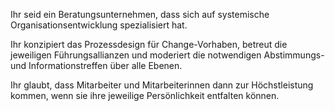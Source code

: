 Ihr seid ein Beratungsunternehmen, dass sich auf systemische Organisationsentwicklung spezialisiert hat.

Ihr konzipiert das Prozessdesign für Change-Vorhaben, betreut die jeweiligen Führungsallianzen und moderiert die notwendigen Abstimmungs- und Informationstreffen über alle Ebenen.

Ihr glaubt, dass Mitarbeiter und Mitarbeiterinnen dann zur Höchstleistung kommen, wenn sie ihre jeweilige Persönlichkeit entfalten können.


